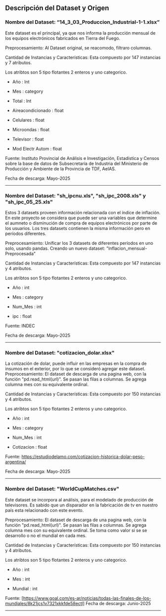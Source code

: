 ## Descripción del Dataset y Origen

### Nombre del Dataset: “14_3_03_Produccion_Industrial-1-1.xlsx”

Este dataset es el principal, ya que nos informa la producción mensual de los equipos electrónicos fabricados en Tierra del Fuego. 

Preprocesamiento: Al Dataset original, se reacomodo, filtraro columnas. 

Cantidad de Instancias y Características: Esta compuesto por 147 instancias y 7 atributos. 

Los atribtos son 5 tipo flotantes 2 enteros y uno categorico. 

- Año :               Int

- Mes :               category

- Total  :              Int 

- Aireacondicionado  :  float

- Celulares  :          float

- Microondas  :         float

- Televisor  :          float

- Mod Electr Autom  :   float


Fuente: Instituto Provincial de Análisis e Investigación, Estadística y Censos sobre la base de 
datos de Subsecretaría de Industria del Ministerio de Producción y Ambiente de la Provincia de TDF, AeIAS. 

Fecha de descarga: Mayo-2025
_____________________________________________________________________________________________________


### Nombre del Dataset: "sh_ipcnu.xls", "sh_ipc_2008.xls" y "sh_ipc_05_25.xls"

Estos 3 datasets proveen información relacionada con el índice de inflación. En este proyecto se considera que puede ser una variables que determine el aumneto o disminución de compra de equipos electrónicos por parte de los usuarios. Los tres datasets contienen la misma información pero en períodos diferentes. 

Preprocesamiento: Unificar los 3 datasets de diferentes períodos en uno solo, usando pandas. Creando un nuevo dataset: "Inflacion_mensual-Preprocesada"

Cantidad de Instancias y Características: Esta compuesto por 147 instancias y 4 atributos. 

Los atribtos son 5 tipo flotantes 2 enteros y uno categorico. 

- Año :	        int

- Mes :	        category

- Num_Mes :	    int

- ipc :	float

Fuente: INDEC

Fecha de descarga: Mayo-2025

_____________________________________________________________________________________________________


### Nombre del Dataset: "cotizacion_dolar.xlsx"

La cotización de dolar, puede influir en las empresas en la compra de insumos en el exterior, por lo que se consideró agregar este dataset. 
Preprocesamiento: El dataset de descarga de una pagina web, con la función "pd.read_html(url)". Se pasan las filas a columnas. Se agrega columna mes con su equivalente ordinal. 

Cantidad de Instancias y Características: Esta compuesto por 150 instancias y 4 atributos. 

Los atribtos son 5 tipo flotantes 2 enteros y uno categorico. 

- Año :	        int

- Mes :	        category

- Num_Mes :	    int

- Cotizacion :	float


Fuente: https://estudiodelamo.com/cotizacion-historica-dolar-peso-argentina/

Fecha de descarga: Mayo-2025
_____________________________________________________________________________________________________


### Nombre del Dataset: "WorldCupMatches.csv"

Este dataset se incorpora al análisis, para el modelado de producción de televisores. Es sabido que un disparador en la fabricación de tv en nuestro país esta relacionado con este evento. 

Preprocesamiento: El dataset de descarga de una pagina web, con la función "pd.read_html(url)". Se pasan las filas a columnas. Se agrega columna mes con su equivalente ordinal. Se toma como valor si se se desarrollo o no el mundial en cada mes. 

Cantidad de Instancias y Características: Esta compuesto por 150 instancias y 4 atributos. 

Los atribtos son 5 tipo flotantes 2 enteros y uno categorico. 

- Año :	        int

- Mes :	        int

- Mundial :	    int
 


Fuente: [https://www.goal.com/es-ar/noticias/todas-las-finales-de-los-mundiales/8k21jcs1v7321xkkfde58ectl]
Fecha de descarga: Junio-2025
_____________________________________________________________________________________________________
